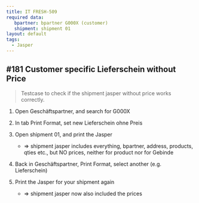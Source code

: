```yaml
---
title: IT FRESH-509
required data:
   bpartner: bpartner G000X (customer)
   shipment: shipment 01  
layout: default
tags:
  - Jasper
---
```

## #181 Customer specific Lieferschein without Price

> Testcase to check if the shipment jasper without price works correctly.

1. Open Geschäftspartner, and search for G000X

1. In tab Print Format, set new Lieferschein ohne Preis

1. Open shipment 01, and print the Jasper
	* => shipment jasper includes everything, bpartner, address, products, qties etc., but NO prices, neither for product nor for Gebinde
	
1. Back in Geschäftspartner, Print Format, select another (e.g. Lieferschein)

1. Print the Jasper for your shipment again
	* => shipment jasper now also included the prices